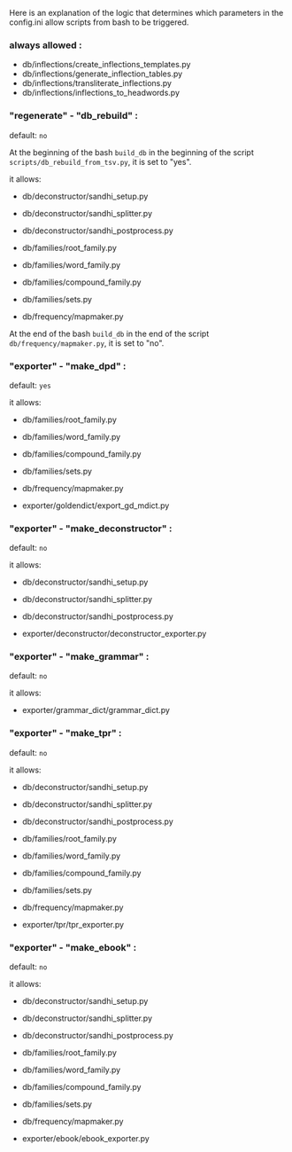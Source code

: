Here is an explanation of the logic that determines which parameters in the config.ini allow scripts from bash to be triggered.

### always allowed :
- db/inflections/create_inflections_templates.py
- db/inflections/generate_inflection_tables.py
- db/inflections/transliterate_inflections.py
- db/inflections/inflections_to_headwords.py

### "regenerate" - "db_rebuild" :
default: `no`

At the beginning of the bash `build_db` in the beginning of the script `scripts/db_rebuild_from_tsv.py`, it is set to "yes".

it allows:

- db/deconstructor/sandhi_setup.py
- db/deconstructor/sandhi_splitter.py
- db/deconstructor/sandhi_postprocess.py

- db/families/root_family.py
- db/families/word_family.py
- db/families/compound_family.py
- db/families/sets.py

- db/frequency/mapmaker.py

At the end of the bash `build_db` in the end of the script `db/frequency/mapmaker.py`, it is set to "no".

### "exporter" - "make_dpd" :

default: `yes`

it allows:

- db/families/root_family.py
- db/families/word_family.py
- db/families/compound_family.py
- db/families/sets.py

- db/frequency/mapmaker.py

- exporter/goldendict/export_gd_mdict.py

### "exporter" - "make_deconstructor" :

default: `no`

it allows:

- db/deconstructor/sandhi_setup.py
- db/deconstructor/sandhi_splitter.py
- db/deconstructor/sandhi_postprocess.py

- exporter/deconstructor/deconstructor_exporter.py

### "exporter" - "make_grammar" :

default: `no`

it allows:

- exporter/grammar_dict/grammar_dict.py

### "exporter" - "make_tpr" :

default: `no`

it allows:

- db/deconstructor/sandhi_setup.py
- db/deconstructor/sandhi_splitter.py
- db/deconstructor/sandhi_postprocess.py

- db/families/root_family.py
- db/families/word_family.py
- db/families/compound_family.py
- db/families/sets.py

- db/frequency/mapmaker.py

- exporter/tpr/tpr_exporter.py

### "exporter" - "make_ebook" :

default: `no`

it allows:

- db/deconstructor/sandhi_setup.py
- db/deconstructor/sandhi_splitter.py
- db/deconstructor/sandhi_postprocess.py

- db/families/root_family.py
- db/families/word_family.py
- db/families/compound_family.py
- db/families/sets.py

- db/frequency/mapmaker.py

- exporter/ebook/ebook_exporter.py

